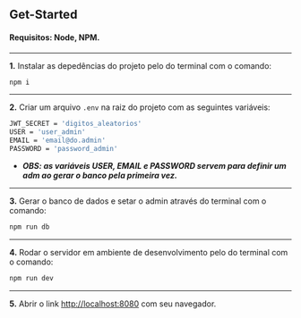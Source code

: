 ## Get-Started

#### Requisitos: Node, NPM.
---
**1.** Instalar as depedências do projeto pelo do terminal com o comando:
```bash
npm i
```
---
**2.** Criar um arquivo ```.env``` na raiz do projeto com as seguintes variáveis:
```bash
JWT_SECRET = 'digitos_aleatorios'
USER = 'user_admin'
EMAIL = 'email@do.admin'
PASSWORD = 'password_admin'
```
* ***OBS: as variáveis USER, EMAIL e PASSWORD servem para definir um adm ao gerar o banco pela primeira vez.***
---
**3.** Gerar o banco de dados e setar o admin através do terminal com o comando:
```bash
npm run db
```
---
**4.** Rodar o servidor em ambiente de desenvolvimento pelo do terminal com o comando:
```bash
npm run dev
```
---
**5.** Abrir o link [http://localhost:8080](http://localhost:8080) com seu navegador.